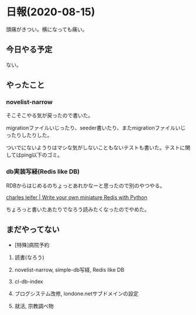 # 日報(2020-08-15)

頭痛がきつい。横になっても痛い。

## 今日やる予定

ない。

## やったこと

### novelist-narrow

そこそこやる気が戻ったので書いた。

migrationファイルいじったり、seeder書いたり、またmigrationファイルいじったりしたりした。

ついでにないようりはマシな気がしないこともないテストも書いた。テストに関してはping以下のゴミ。

### db実装写経(Redis like DB)

RDBからはじめるのちょっとあれかなーと思ったので別のやつやる。

[charles leifer | Write your own miniature Redis with Python](http://charlesleifer.com/blog/building-a-simple-redis-server-with-python/)

ちょろっと書いたあたりでなろう読みたくなったのでやめた。

## まだやってない

* [特殊]病院予約

1. 読書(なろう)

2. novelist-narrow, simple-db写経, Redis like DB

3. cl-db-index

4. ブログシステム改修, londone.netサブドメインの設定

5. 就活, 宗教調べ物
